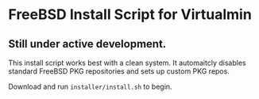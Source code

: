 # FreeBSD Install Script for Virtualmin

## Still under active development.

This install script works best with a clean system.  It automaitcly disables standard FreeBSD
PKG repositories and sets up custom PKG repos.  

Download and run `installer/install.sh` to begin.